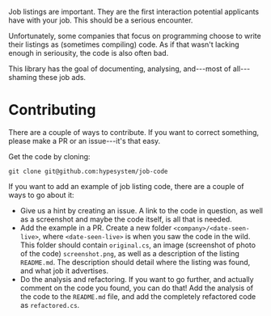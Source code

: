 Job listings are important.
They are the first interaction potential applicants have with your job.
This should be a serious encounter.

Unfortunately, some companies that focus on programming choose to write their listings as (sometimes compiling) code.
As if that wasn't lacking enough in seriousity, the code is also often bad.

This library has the goal of documenting, analysing, and---most of all---shaming these job ads.

Contributing
============

There are a couple of ways to contribute.
If you want to correct something, please make a PR or an issue---it's that easy.

Get the code by cloning:

    git clone git@github.com:hypesystem/job-code

If you want to add an example of job listing code, there are a couple of ways to go about it:

- Give us a hint by creating an issue.
  A link to the code in question, as well as a screenshot and maybe the code itself, is all that is needed.
- Add the example in a PR.
  Create a new folder `<company>/<date-seen-live>`, where `<date-seen-live>` is when you saw the code in the wild.
  This folder should contain `original.cs`, an image (screenshot of photo of the code) `screenshot.png`, as well as a description of the listing `README.md`.
  The description should detail where the listing was found, and what job it advertises.
- Do the analysis and refactoring.
  If you want to go further, and actually comment on the code you found, you can do that!
  Add the analysis of the code to the `README.md` file, and add the completely refactored code as `refactored.cs`.
